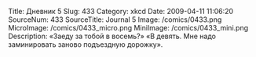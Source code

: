 Title: Дневник 5 
Slug: 433 
Category: xkcd 
Date: 2009-04-11 11:06:20 
SourceNum: 433 
SourceTitle: Journal 5 
Image: /comics/0433.png 
MicroImage: /comics/0433_micro.png 
MiniImage: /comics/0433_mini.png 
Description: «Заеду за тобой в восемь?»
«В девять. Мне надо заминировать заново подъездную дорожку». 

